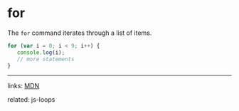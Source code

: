 # for
The `for` command iterates through a list of items.

```js
for (var i = 0; i < 9; i++) {
   console.log(i);
   // more statements
}
```

----
links: [MDN](https://developer.mozilla.org/en-US/docs/Web/JavaScript/Reference/Statements/for)

related: js-loops
